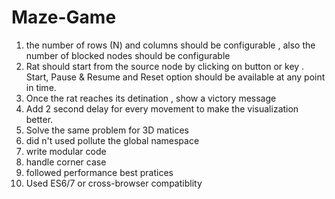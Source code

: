 # Maze-Game
1. the number of rows (N) and columns should be configurable , also the number of blocked nodes should be configurable 
2. Rat should start from the source node by clicking on button or key . Start, Pause & Resume and Reset option should be available at any point in time.
3. Once the rat reaches its detination , show a victory message 
4. Add 2 second delay for every movement to make the visualization better.
5. Solve the same problem for 3D matices 
6. did n't used pollute the global namespace 
8. write modular code 
9. handle corner case 
10. followed performance best pratices 
11. Used ES6/7 or cross-browser compatiblity
